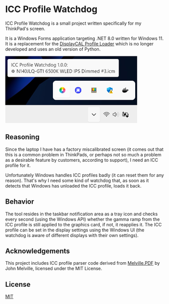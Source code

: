 # ICC Profile Watchdog

ICC Profile Watchdog is a small project written specifically for my ThinkPad's screen.

It is a Windows Forms application targeting .NET 8.0 written for Windows 11. It is a replacement for the [DisplayCAL Profile Loader](https://displaycal.net) which is no longer developed and uses an old version of Python.

![ICC Profile Watchdog screenshot](assets/icc-profile-watchdog.png?raw=true "ICC Profile Watchdog")

## Reasoning

Since the laptop I have has a factory miscalibrated screen (it comes out that this is a common problem in ThinkPads, or perhaps not so much a problem as a desirable feature by customers, according to support), I need an ICC profile for it.

Unfortunately Windows handles ICC profiles badly (it can reset them for any reason). That's why I need some kind of watchdog that, as soon as it detects that Windows has unloaded the ICC profile, loads it back.

## Behavior

The tool resides in the taskbar notification area as a tray icon and checks every second (using the Windows API) whether the gamma ramp from the ICC profile is still applied to the graphics card, if not, it reapplies it. The ICC profile can be set in the display settings using the Windows UI (the watchdog is aware of different displays with their own settings).

## Acknowledgements

This project includes ICC profile parser code derived from [Melville.PDF](https://github.com/DrJohnMelville/Pdf) by John Melville, licensed under the MIT License.

## License

[MIT](./LICENSE)
